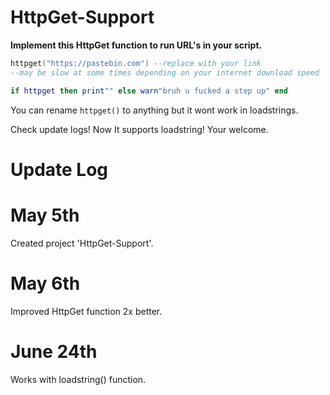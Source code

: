 # HttpGet-Support

**Implement this HttpGet function to run URL's in your script.**

```lua
httpget("https://pastebin.com") --replace with your link
--may be slow at some times depending on your internet download speed

if httpget then print"" else warn"bruh u fucked a step up" end
```

You can rename `httpget()` to anything but it wont work in loadstrings.

Check update logs! Now It supports loadstring! Your welcome.

# Update Log

# May 5th
Created project 'HttpGet-Support'.

# May 6th
Improved HttpGet function 2x better.

# June 24th
Works with loadstring() function.

